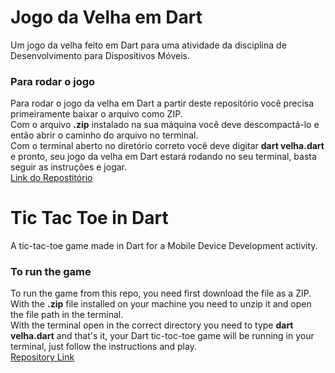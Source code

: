 # Jogo da Velha em Dart
Um jogo da velha feito em Dart para uma atividade da disciplina de Desenvolvimento para Dispositivos Móveis.

### Para rodar o jogo
Para rodar o jogo da velha em Dart a partir deste repositório você precisa primeiramente baixar o arquivo como ZIP.<br>
Com o arquivo **.zip** instalado na sua máquina você deve descompactá-lo e então abrir o caminho do arquivo no terminal.<br>
Com o terminal aberto no diretório correto você deve digitar __dart velha.dart__ e pronto, seu jogo da velha em Dart estará rodando no seu terminal, basta seguir as instruções e jogar.<br>
[Link do Repostitório](https://github.com/schumann7/jogo-da-velha-dart.git)

# Tic Tac Toe in Dart
A tic-tac-toe game made in Dart for a Mobile Device Development activity.

### To run the game
To run the game from this repo, you need first download the file as a ZIP.<br>
With the **.zip** file installed on your machine you need to unzip it and open the file path in the terminal.<br>
With the terminal open in the correct directory you need to type __dart velha.dart__ and that's it, your Dart tic-toc-toe game will be running in your terminal, just follow the instructions and play.<br>
[Repository Link](https://github.com/schumann7/jogo-da-velha-dart.git)